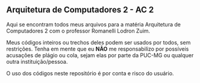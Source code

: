 ## Arquitetura de Computadores 2 - AC 2

Aqui se encontram todos meus arquivos para a matéria Arquitetura de Computadores 2 com o professor Romanelli Lodron Zuim.

Meus códigos inteiros ou trechos deles podem ser usados por todos, sem restrições. Tenha em mente que eu **NÃO** me responsabilizo por possíveis acusações de plágio ou cola, sejam elas por parte da PUC-MG ou qualquer outra instituição/pessoa.

O uso dos códigos neste repositório é por conta e risco do usuário.
